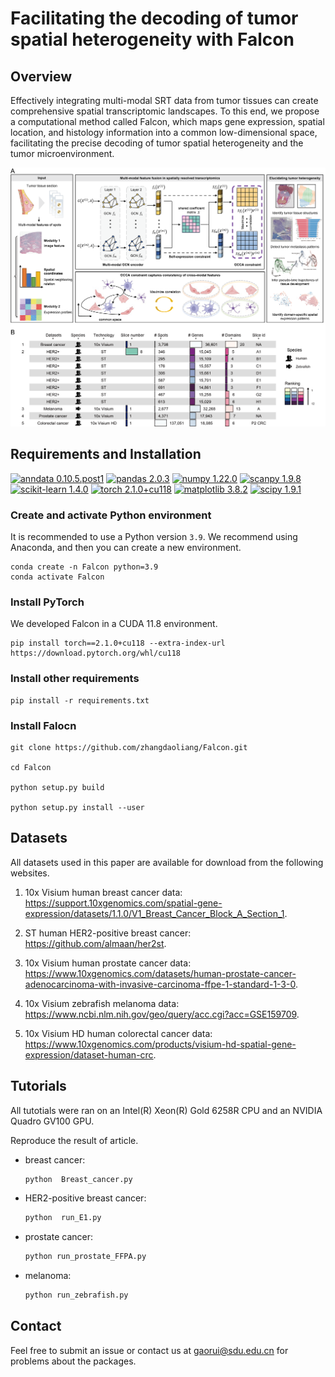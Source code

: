 # Facilitating the decoding of tumor spatial heterogeneity with Falcon

## Overview
 Effectively integrating multi-modal SRT data from tumor tissues can create comprehensive spatial transcriptomic landscapes. To this end, we propose a computational method called Falcon, which maps gene expression, spatial location, and histology information into a common low-dimensional space, facilitating the precise decoding of tumor spatial heterogeneity and the tumor microenvironment.

![](./Falcon_overview.png)

## Requirements and Installation
[![anndata 0.10.5.post1](https://img.shields.io/badge/anndata-0.10.5.post1-success)](https://pypi.org/project/anndata/) [![pandas 2.0.3](https://img.shields.io/badge/pandas-2.0.3-important)](https://pypi.org/project/pandas/) [![numpy 1.22.0](https://img.shields.io/badge/numpy-1.22.0-critical)](https://pypi.org/project/numpy/1.22.0/) [![scanpy 1.9.8](https://img.shields.io/badge/scanpy-1.9.8-informational)](https://pypi.org/project/scanpy/) [![scikit-learn 1.4.0](https://img.shields.io/badge/scikit--learn-1.4.0-blueviolet)](https://github.com/scikit-learn/scikit-learn/)  [![torch 2.1.0+cu118](https://img.shields.io/badge/torch-2.1.0%2Bcu118-ff69b4)](https://pytorch.org/get-started/locally/) [![matplotlib 3.8.2](https://img.shields.io/badge/matplotlib-3.8.2-purple)](https://pypi.org/project/matplotlib/) [![scipy 1.9.1](https://img.shields.io/badge/scipy-1.9.1-9cf)](https://pypi.org/project/scipy/1.9.1/) 

### Create and activate Python environment
It is recommended to use a Python version  `3.9`. We recommend using Anaconda, and then you can create a new environment.
```
conda create -n Falcon python=3.9
conda activate Falcon
```

### Install PyTorch
We developed Falcon in a CUDA 11.8 environment.
```
pip install torch==2.1.0+cu118 --extra-index-url https://download.pytorch.org/whl/cu118
```

### Install other requirements
```
pip install -r requirements.txt
```
### Install Falocn
```
git clone https://github.com/zhangdaoliang/Falcon.git

cd Falcon

python setup.py build

python setup.py install --user
```

## Datasets
All datasets used in this paper are available for download from the following websites. 

1. 10x Visium human breast cancer data: https://support.10xgenomics.com/spatial-gene-expression/datasets/1.1.0/V1_Breast_Cancer_Block_A_Section_1.

2. ST human HER2-positive breast cancer: https://github.com/almaan/her2st.

3. 10x Visium human prostate cancer data: https://www.10xgenomics.com/datasets/human-prostate-cancer-adenocarcinoma-with-invasive-carcinoma-ffpe-1-standard-1-3-0.

4. 10x Visium zebrafish melanoma data: https://www.ncbi.nlm.nih.gov/geo/query/acc.cgi?acc=GSE159709.

5. 10x Visium HD human colorectal cancer data: https://www.10xgenomics.com/products/visium-hd-spatial-gene-expression/dataset-human-crc.

## Tutorials
All tutotials were ran on an Intel(R) Xeon(R) Gold 6258R CPU and an NVIDIA Quadro GV100 GPU.

Reproduce the result of article.

- breast cancer:
  ```python  
  python  Breast_cancer.py 
  ```

- HER2-positive breast cancer:

  ```python  
  python  run_E1.py
  ```

- prostate cancer:

  ```python  
  python run_prostate_FFPA.py
  ```

- melanoma:

  ```python  
  python run_zebrafish.py
  ```

## Contact
Feel free to submit an issue or contact us at gaorui@sdu.edu.cn for problems about the packages.

